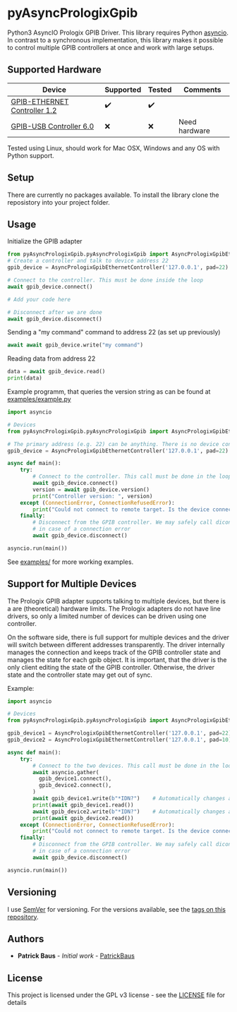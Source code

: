 # pyAsyncPrologixGpib
Python3 AsyncIO Prologix GPIB Driver. This library requires Python [asyncio](https://docs.python.org/3/library/asyncio.html). In contrast to a synchronous implementation, this library makes it possible to control multiple GPIB controllers at once and work with large setups.

## Supported Hardware
|Device|Supported|Tested|Comments|
|--|--|--|--|
|[GPIB-ETHERNET Controller 1.2](http://prologix.biz/gpib-ethernet-controller.html)|:heavy_check_mark:|  :heavy_check_mark:|  |
|[GPIB-USB Controller 6.0](http://prologix.biz/gpib-usb-controller.html)|:x:|:x:|Need hardware

Tested using Linux, should work for Mac OSX, Windows and any OS with Python support.

## Setup

There are currently no packages available. To install the library clone the reposistory into your project folder.

## Usage

Initialize the GPIB adapter
```python
from pyAsyncPrologixGpib.pyAsyncPrologixGpib import AsyncPrologixGpibEthernetController
# Create a controller and talk to device address 22
gpib_device = AsyncPrologixGpibEthernetController('127.0.0.1', pad=22)

# Connect to the controller. This must be done inside the loop
await gpib_device.connect()

# Add your code here

# Disconnect after we are done
await gpib_device.disconnect()
```

Sending a "my command" command to address 22 (as set up previously)
```python
await await gpib_device.write("my command")
```

Reading data from address 22
```python
data = await gpib_device.read()
print(data)
```

Example programm, that queries the version string as can be found at [examples/example.py](examples/example.py)
```python
import asyncio

# Devices
from pyAsyncPrologixGpib.pyAsyncPrologixGpib import AsyncPrologixGpibEthernetController

# The primary address (e.g. 22) can be anything. There is no device connection required for this example
gpib_device = AsyncPrologixGpibEthernetController('127.0.0.1', pad=22)

async def main():
    try: 
        # Connect to the controller. This call must be done in the loop.
        await gpib_device.connect()
        version = await gpib_device.version()
        print("Controller version: ", version)
    except (ConnectionError, ConnectionRefusedError):
        print("Could not connect to remote target. Is the device connected?")
    finally:
        # Disconnect from the GPIB controller. We may safely call diconnect() on a non-connected gpib device
        # in case of a connection error
        await gpib_device.disconnect()

asyncio.run(main())
```

See [examples/](examples/) for more working examples.

## Support for Multiple Devices
The Prologix GPIB adapter supports talking to multiple devices, but there is a are (theoretical) hardware limits. The Prologix adapters do not have line drivers, so only a limited number of devices can be driven using one controller.

On the software side, there is full support for multiple devices and the driver will switch between different addresses transparently. The driver internally manages the connection and keeps track of the GPIB controller state and manages the state for each gpib object. It is important, that the driver is the only client editing the state of the GPIB controller. Otherwise, the driver state and the controller state may get out of sync.

Example:
```python
import asyncio

# Devices
from pyAsyncPrologixGpib.pyAsyncPrologixGpib import AsyncPrologixGpibEthernetController

gpib_device1 = AsyncPrologixGpibEthernetController('127.0.0.1', pad=22)
gpib_device2 = AsyncPrologixGpibEthernetController('127.0.0.1', pad=10)

async def main():
    try: 
        # Connect to the two devices. This call must be done in the loop.
        await asyncio.gather(
          gpib_device1.connect(),
          gpib_device2.connect(),
        )
        await gpib_device1.write(b"*IDN?")    # Automatically changes address to device 22
        print(await gpib_device1.read())
        await gpib_device2.write(b"*IDN?")    # Automatically changes address to device 10
        print(await gpib_device2.read())
    except (ConnectionError, ConnectionRefusedError):
        print("Could not connect to remote target. Is the device connected?")
    finally:
        # Disconnect from the GPIB controller. We may safely call diconnect() on a non-connected gpib device,
        # in case of a connection error
        await gpib_device.disconnect()

asyncio.run(main())
```

## Versioning

I use [SemVer](http://semver.org/) for versioning. For the versions available, see the [tags on this repository](https://github.com/PatrickBaus/pyAsyncPrologix/tags). 

## Authors

* **Patrick Baus** - *Initial work* - [PatrickBaus](https://github.com/PatrickBaus)

## License


This project is licensed under the GPL v3 license - see the [LICENSE](LICENSE) file for details


